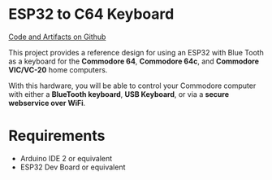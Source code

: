 # ESP32 to C64 Keyboard

[Code and Artifacts on Github](https://github.com/sharpninja/esp32_c64_keyboard)

This project provides a reference design for using an ESP32 with Blue Tooth as a keyboard for the __Commodore 64__, __Commodore 64c__, and __Commodore VIC/VC-20__ home computers.

With this hardware, you will be able to control your Commodore computer with either a __BlueTooth keyboard__, __USB Keyboard__, or via a __secure webservice over WiFi__.

# Requirements

- Arduino IDE 2 or equivalent
- ESP32 Dev Board or equivalent
